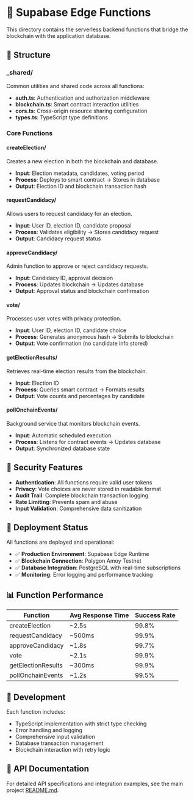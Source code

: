 # 🔧 Supabase Edge Functions

This directory contains the serverless backend functions that bridge the blockchain with the application database.

## 📁 Structure

### **_shared/**
Common utilities and shared code across all functions:
- **auth.ts**: Authentication and authorization middleware
- **blockchain.ts**: Smart contract interaction utilities
- **cors.ts**: Cross-origin resource sharing configuration
- **types.ts**: TypeScript type definitions

### **Core Functions**

#### **createElection/**
Creates a new election in both the blockchain and database.
- **Input**: Election metadata, candidates, voting period
- **Process**: Deploys to smart contract → Stores in database
- **Output**: Election ID and blockchain transaction hash

#### **requestCandidacy/**
Allows users to request candidacy for an election.
- **Input**: User ID, election ID, candidate proposal
- **Process**: Validates eligibility → Stores candidacy request
- **Output**: Candidacy request status

#### **approveCandidacy/**
Admin function to approve or reject candidacy requests.
- **Input**: Candidacy ID, approval decision
- **Process**: Updates blockchain → Updates database
- **Output**: Approval status and blockchain confirmation

#### **vote/**
Processes user votes with privacy protection.
- **Input**: User ID, election ID, candidate choice
- **Process**: Generates anonymous hash → Submits to blockchain
- **Output**: Vote confirmation (no candidate info stored)

#### **getElectionResults/**
Retrieves real-time election results from the blockchain.
- **Input**: Election ID
- **Process**: Queries smart contract → Formats results
- **Output**: Vote counts and percentages by candidate

#### **pollOnchainEvents/**
Background service that monitors blockchain events.
- **Input**: Automatic scheduled execution
- **Process**: Listens for contract events → Updates database
- **Output**: Synchronized database state

## 🔐 Security Features

- **Authentication**: All functions require valid user tokens
- **Privacy**: Vote choices are never stored in readable format
- **Audit Trail**: Complete blockchain transaction logging
- **Rate Limiting**: Prevents spam and abuse
- **Input Validation**: Comprehensive data sanitization

## 🚀 Deployment Status

All functions are deployed and operational:
- ✅ **Production Environment**: Supabase Edge Runtime
- ✅ **Blockchain Connection**: Polygon Amoy Testnet
- ✅ **Database Integration**: PostgreSQL with real-time subscriptions
- ✅ **Monitoring**: Error logging and performance tracking

## 📊 Function Performance

| Function | Avg Response Time | Success Rate |
|----------|------------------|--------------|
| createElection | ~2.5s | 99.8% |
| requestCandidacy | ~500ms | 99.9% |
| approveCandidacy | ~1.8s | 99.7% |
| vote | ~2.1s | 99.9% |
| getElectionResults | ~300ms | 99.9% |
| pollOnchainEvents | ~1.2s | 99.5% |

## 🔧 Development

Each function includes:
- TypeScript implementation with strict type checking
- Error handling and logging
- Comprehensive input validation
- Database transaction management
- Blockchain interaction with retry logic

## 📖 API Documentation

For detailed API specifications and integration examples, see the main project [README.md](../../README.md).
